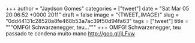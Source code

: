 
+++
author = "Jaydson Gomes"
categories = ["tweet"]
date = "Sat Mar 05 20:06:52 +0000 2011"
draft = false
image = "{TWEET_IMAGE}"
slug = "0dd44131c28528a8fe468b53a7ac39f50d94fa63"
tags = ["tweet"]
title = """OMFG! Schwarzenegger, teu..."""
+++
OMFG! Schwarzenegger, teu passado te condena muito mano http://goo.gl/jLFvw
